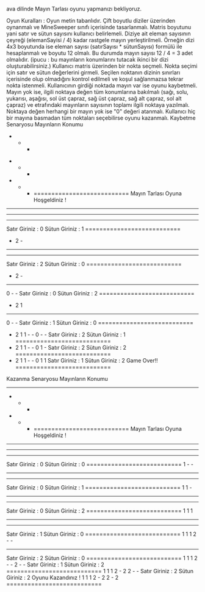 ava dilinde Mayın Tarlası oyunu yapmanızı bekliyoruz.

Oyun Kuralları :
Oyun metin tabanlıdır.
Çift boyutlu diziler üzerinden oynanmalı ve MineSweeper sınıfı içerisinde tasarlanmalı.
Matris boyutunu yani satır ve sütun sayısını kullanıcı belirlemeli.
Diziye ait eleman sayısının çeyreği (elemanSayisi / 4) kadar rastgele mayın yerleştirilmeli. Örneğin dizi 4x3 boyutunda ise eleman sayısı (satırSayısı * sütunSayısı) formülü ile hesaplanmalı ve boyutu 12 olmalı. Bu durumda mayın sayısı 12 / 4 = 3 adet olmalıdır. (ipucu : bu mayınların konumlarını tutacak ikinci bir dizi oluşturabilirsiniz.)
Kullanıcı matris üzerinden bir nokta seçmeli. Nokta seçimi için satır ve sütun değerlerini girmeli.
Seçilen noktanın dizinin sınırları içerisinde olup olmadığını kontrol edilmeli ve koşul sağlanmazsa tekrar nokta istenmeli.
Kullanıcının girdiği noktada mayın var ise oyunu kaybetmeli.
Mayın yok ise, ilgili noktaya değen tüm konumlarına bakılmalı (sağı, solu, yukarısı, aşağısı, sol üst çapraz, sağ üst çapraz, sağ alt çapraz, sol alt çapraz) ve etrafındaki mayınların sayısının toplamı ilgili noktaya yazılmalı. Noktaya değen herhangi bir mayın yok ise "0" değeri atanmalı.
Kullanıcı hiç bir mayına basmadan tüm noktaları seçebilirse oyunu kazanmalı.
Kaybetme Senaryosu
Mayınların Konumu
* - - 
- - * 
- - - ===========================
Mayın Tarlası Oyuna Hoşgeldiniz !
- - - 
- - - 
- - - 
Satır Giriniz : 0
Sütun Giriniz : 1 ===========================
- 2 - 
- - - 
- - - 
Satır Giriniz : 2
Sütun Giriniz : 0 ===========================
- 2 - 
- - - 
0 - - 
Satır Giriniz : 0
Sütun Giriniz : 2 ===========================
- 2 1 
- - - 
0 - - 
Satır Giriniz : 1
Sütun Giriniz : 0 ===========================
- 2 1 
1 - - 
0 - - 
Satır Giriniz : 2
Sütun Giriniz : 1 ===========================
- 2 1 
1 - - 
0 1 - 
Satır Giriniz : 2
Sütun Giriniz : 2 ===========================
- 2 1 
1 - - 
0 1 1 
Satır Giriniz : 1
Sütun Giriniz : 2
Game Over!! ===========================


Kazanma Senaryosu
Mayınların Konumu
- - - 
- * - 
- * - ===========================
Mayın Tarlası Oyuna Hoşgeldiniz !
- - - 
- - - 
- - - 
Satır Giriniz : 0
Sütun Giriniz : 0 ===========================
1 - - 
- - - 
- - - 
Satır Giriniz : 0
Sütun Giriniz : 1 ===========================
1 1 - 
- - - 
- - - 
Satır Giriniz : 0
Sütun Giriniz : 2 ===========================
1 1 1 
- - - 
- - - 
Satır Giriniz : 1
Sütun Giriniz : 0 ===========================
1 1 1 
2 - - 
- - - 
Satır Giriniz : 2
Sütun Giriniz : 0 ===========================
1 1 1 
2 - - 
2 - - 
Satır Giriniz : 1
Sütun Giriniz : 2 ===========================
1 1 1 
2 - 2 
2 - - 
Satır Giriniz : 2
Sütun Giriniz : 2
Oyunu Kazandınız !
1 1 1 
2 - 2 
2 - 2 ===========================
